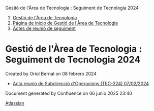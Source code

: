Gestió de l'Àrea de Tecnologia : Seguiment de Tecnologia 2024  

1.  [Gestió de l'Àrea de Tecnologia](index.md)
2.  [Página de inicio de Gestió de l'Àrea de Tecnologia](13893786.md)
3.  [Actes de reunió de seguiment](34505308.md)

Gestió de l'Àrea de Tecnologia : Seguiment de Tecnologia 2024
=============================================================

Created by Oriol Bernal on 08 febrero 2024

*   [Acta reunió de Subdirecció d'Operacions (TEC-224) 07/02/2024](100009173.md)

Document generated by Confluence on 06 junio 2025 23:40

[Atlassian](http://www.atlassian.com/)